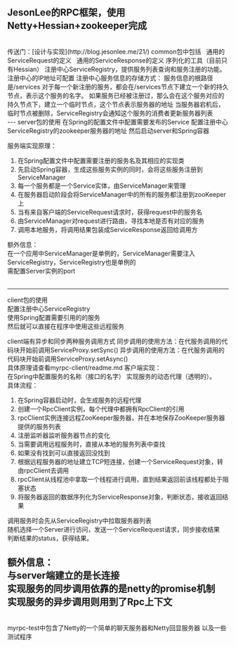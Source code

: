 JesonLee的RPC框架，使用Netty+Hessian+zookeeper完成  
-----
<br>
传送门：[设计与实现](http://blog.jesonlee.me/21/)
common包中包括  
通用的ServiceRequest的定义  
通用的ServiceResponse的定义  
序列化的工具（目前只有Hessian）  
注册中心ServiceRegistry，提供服务列表查询和服务注册的功能。  
注册中心的IP地址可配置  
注册中心服务信息的存储方式：  
服务信息的根路径是/services    
对于每一个新注册的服务，都会在/services节点下建立一个新的持久节点，表示这个服务的名字。  
如果服务已经被注册过，那么会在这个服务对应的持久节点下，建立一个临时节点，这个节点表示服务器的地址  
当服务器宕机后，临时节点被删除，ServiceRegistry会通知这个服务的消费者更新服务器列表  
<br>
---
server包的使用  
在Spring的配置文件中配置需要发布的Service
配置注册中心ServiceRegistry的zookeeper服务器的地址  
然后启动server和Spring容器  

服务端实现原理：
1. 在Spring配置文件中配置需要注册的服务名及其相应的实现类
2. 先启动Spring容器，生成这些服务实例的同时，会将这些服务注册到ServiceManager
4. 每一个服务都是一个Service实体，由ServiceManager来管理
3. 在服务器启动阶段会将ServiceManager中的所有的服务都注册到zooKeeper上
4. 当有来自客户端的ServiceRequest请求时，获得request中的服务名
5. 由ServiceManager对request进行路由，寻找本地是否有对应的服务
6. 调用本地服务，将调用结果包装成ServiceResponse返回给调用方

额外信息：  
在一个应用中ServiceManager是单例的，ServiceManager需要注入ServiceRegistry，ServiceRegistry也是单例的  
需配置Server实例的port  
<br>

---  
client包的使用  
配置注册中心ServiceRegistry  
使用Spring配置需要引用的的服务   
然后就可以直接在程序中使用这些远程服务  

client端有异步和同步两种服务调用方式
同步调用的使用方法：在代服务调用的代码块开始前调用ServiceProxy.setSync()
异步调用的使用方法：在代服务调用的代码块开始前调用ServiceProxy.setAsync()  
具体原理请查看myrpc-client/readme.md
客户端实现：  
在Spring中配置服务的名称（接口的名字）
实现服务的动态代理（透明的）。  
具体流程：
1. 在Spring容器启动时，会生成服务的远程代理  
1. 创建一个RpcClient实例，每个代理中都拥有RpcClient的引用
2. rpcClient实例连接远程ZooKeeper服务器，并在本地保存ZooKeeper服务器提供的服务列表
2. 注册监听器监听服务器节点的变化
3. 当需要调用远程服务时，直接从本地的服务列表中查找
4. 如果没有找到可以直接返回没找到
3. 根据远程服务器的地址建立TCP短连接，创建一个ServiceRequest对象，转由rpcClient去调用
4. rpcClient从线程池中拿取一个线程进行调用，直到结果返回前该线程都处于阻塞状态
5. 将服务器返回的数据序列化为ServiceResponse对象，判断状态，接收返回结果

调用服务时会先从ServiceRegistry中拉取服务器列表  
随机选择一个Server进行访问，发送一个ServiceRequest请求，同步接收结果  
判断结果的status，获得结果。  

额外信息：  
与server端建立的是长连接  
实现服务的同步调用依靠的是netty的promise机制  
实现服务的异步调用则用到了Rpc上下文
<br>
---  
<br>
myrpc-test中包含了Netty的一个简单的聊天服务器和Netty回显服务器
以及一些测试程序
